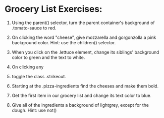 # Grocery List Exercises:

1. Using the parent() selector, turn the parent container's background of .tomato-sauce to red.

2. On clicking the word "cheese", give mozzarella and gorgonzolla a pink background color. Hint: use the children() selector.

3. When you click on the .lettuce element, change its siblings' background color to green and the text to white.

4. On clicking any <li> toggle the class .strikeout.

5. Starting at the .pizza-ingredients find the cheeses and make them bold.

6. Get the first item in our grocery list and change its text color to blue.

7. Give all of the ingredients a background of lightgrey, except for the dough. Hint: use not()
